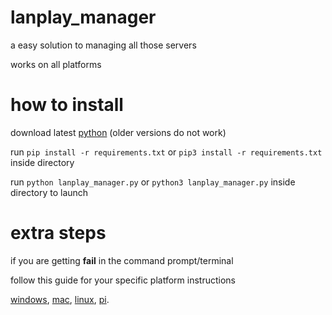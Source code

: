 # lanplay_manager
a easy solution to managing all those servers 

works on all platforms
# how to install 
download latest [python](https://www.python.org/downloads/) (older versions do not work)

run `pip install -r requirements.txt` or `pip3 install -r requirements.txt` inside directory

run `python lanplay_manager.py` or `python3 lanplay_manager.py` inside directory to launch

# extra steps
if you are getting __fail__ in the command prompt/terminal

follow this guide for your specific platform instructions

[windows](https://rentry.org/TeknikLAN#windows), 
[mac](https://rentry.org/TeknikLAN#mac), 
[linux](https://rentry.org/TeknikLAN#linux), 
[pi](https://rentry.org/TeknikLAN#raspberry-pi).
